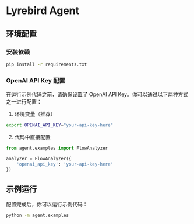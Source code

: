 # Lyrebird Agent

## 环境配置

### 安装依赖
```bash
pip install -r requirements.txt
```

### OpenAI API Key 配置
在运行示例代码之前，请确保设置了 OpenAI API Key。你可以通过以下两种方式之一进行配置：

1. 环境变量（推荐）
```bash
export OPENAI_API_KEY="your-api-key-here"
```

2. 代码中直接配置
```python
from agent.examples import FlowAnalyzer

analyzer = FlowAnalyzer({
    'openai_api_key': 'your-api-key-here'
})
```

## 示例运行
配置完成后，你可以运行示例代码：

```bash
python -m agent.examples
```
